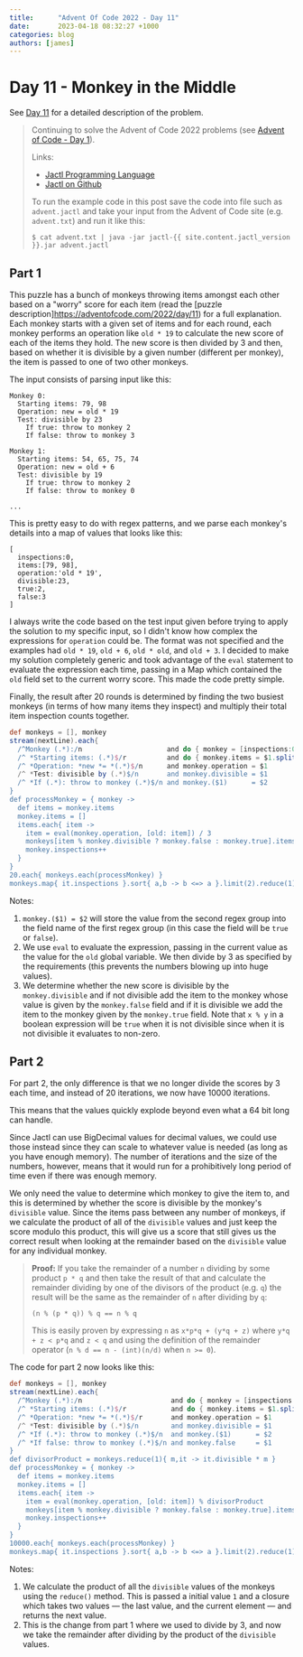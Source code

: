 ```yaml
---
title:      "Advent Of Code 2022 - Day 11"
date:       2023-04-18 08:32:27 +1000
categories: blog
authors: [james]
---
```


# Day 11 - Monkey in the Middle

See [Day 11](https://adventofcode.com/2022/day/11) for a detailed description of the problem.

<!--truncate-->

> Continuing to solve the Advent of Code 2022 problems
> (see [Advent of Code - Day 1](2023-04-06-advent-of-code-2022-day1.md)).
>
> Links:
> * [Jactl Programming Language](https://jactl.io)
> * [Jactl on Github](https://github.com/jaccomoc/jactl)
>
> To run the example code in this post save the code into file such as `advent.jactl` and take your input from the
> Advent of Code site (e.g. `advent.txt`) and run it like this:
> ```shell
> $ cat advent.txt | java -jar jactl-{{ site.content.jactl_version }}.jar advent.jactl 
> ```

## Part 1

This puzzle has a bunch of monkeys throwing items amongst each other based on a "worry" score for each item
(read the [puzzle description]https://adventofcode.com/2022/day/11) for a full explanation.
Each monkey starts with a given set of items and for each round, each monkey performs an operation
like `old * 19` to calculate the new score of each of the items they hold.
The new score is then divided by 3 and then, based on whether it is divisible by a given number (different per monkey),
the item is passed to one of two other monkeys.

The input consists of parsing input like this:
```
Monkey 0:
  Starting items: 79, 98
  Operation: new = old * 19
  Test: divisible by 23
    If true: throw to monkey 2
    If false: throw to monkey 3

Monkey 1:
  Starting items: 54, 65, 75, 74
  Operation: new = old + 6
  Test: divisible by 19
    If true: throw to monkey 2
    If false: throw to monkey 0
    
...    
```

This is pretty easy to do with regex patterns, and we parse each monkey's details into a map of values that looks like
this:
```
[
  inspections:0,
  items:[79, 98],
  operation:'old * 19',
  divisible:23,
  true:2,
  false:3
]
```

I always write the code based on the test input given before trying to apply the solution to my specific input,
so I didn't know how complex the expressions for `operation` could be.
The format was not specified and the examples had `old * 19`, `old + 6`, `old * old`, and `old + 3`.
I decided to make my solution completely generic and took advantage of the `eval` statement to evaluate the
expression each time, passing in a Map which contained the `old` field set to the current worry score.
This made the code pretty simple.

Finally, the result after 20 rounds is determined by finding the two busiest monkeys (in terms of how many items
they inspect) and multiply their total item inspection counts together.

```groovy
def monkeys = [], monkey
stream(nextLine).each{
  /^Monkey (.*):/n                     and do { monkey = [inspections:0]; monkeys[$1] = monkey }
  /^ *Starting items: (.*)$/r          and do { monkey.items = $1.split(/, /).map{ it as int } }
  /^ *Operation: *new *= *(.*)$/n      and monkey.operation = $1
  /^ *Test: divisible by (.*)$/n       and monkey.divisible = $1
  /^ *If (.*): throw to monkey (.*)$/n and monkey.($1)      = $2                           // Note 1
}
def processMonkey = { monkey ->
  def items = monkey.items
  monkey.items = []
  items.each{ item ->
    item = eval(monkey.operation, [old: item]) / 3                                         // Note 2
    monkeys[item % monkey.divisible ? monkey.false : monkey.true].items <<= item           // Note 3
    monkey.inspections++
  }
}
20.each{ monkeys.each(processMonkey) }
monkeys.map{ it.inspections }.sort{ a,b -> b <=> a }.limit(2).reduce(1){ m,it -> m*it }
```

Notes:
1. `monkey.($1) = $2` will store the value from the second regex group into the field name of the first regex group 
(in this case the field will be `true` or `false`). 
2. We use `eval` to evaluate the expression, passing in the current value as the value for the `old` global variable.
We then divide by 3 as specified by the requirements (this prevents the numbers blowing up into huge values).
3. We determine whether the new score is divisible by the `monkey.divisible` and if not divisible add the item to the
monkey whose value is given by the `monkey.false` field and if it is divisible we add the item to the monkey given by 
the `monkey.true` field. 
Note that `x % y` in a boolean expression will be `true` when it is not divisible since when it is not divisible it
evaluates to non-zero. 

## Part 2

For part 2, the only difference is that we no longer divide the scores by 3 each time, and instead of 20 iterations,
we now have 10000 iterations.

This means that the values quickly explode beyond even what a 64 bit long can handle.

Since Jactl can use BigDecimal values for decimal values, we could use those instead since they can scale to whatever
value is needed (as long as you have enough memory).
The number of iterations and the size of the numbers, however, means that it would run for a prohibitively long
period of time even if there was enough memory.

We only need the value to determine which monkey to give the item to, and this is determined by whether the
score is divisible by the monkey's `divisible` value.
Since the items pass between any number of monkeys, if we calculate the product of all of the `divisible` values
and just keep the score modulo this product, this will give us a score that still gives us the correct result
when looking at the remainder based on the `divisible` value for any individual monkey.

> **Proof:** If you take the remainder of a number `n` dividing by some product `p * q` and then take the result of
> that and calculate the remainder dividing by one of the divisors of the product (e.g. `q`) the result will be the
> same as the remainder of `n` after dividing by `q`:
> ```
> (n % (p * q)) % q == n % q 
> ```
> This is easily proven by expressing `n` as `x*p*q + (y*q + z)` where `y*q + z < p*q` and `z < q` and using the
> definition of the remainder operator (`n % d == n - (int)(n/d)` when `n >= 0`).

The code for part 2 now looks like this:

```groovy
def monkeys = [], monkey
stream(nextLine).each{
  /^Monkey (.*):/n                      and do { monkey = [inspections:0L]; monkeys[$1] = monkey }
  /^ *Starting items: (.*)$/r           and do { monkey.items = $1.split(/, /).map{ it as long } }
  /^ *Operation: *new *= *(.*)$/r       and monkey.operation = $1
  /^ *Test: divisible by (.*)$/n        and monkey.divisible = $1
  /^ *If (.*): throw to monkey (.*)$/n  and monkey.($1)      = $2
  /^ *If false: throw to monkey (.*)$/n and monkey.false     = $1
}
def divisorProduct = monkeys.reduce(1){ m,it -> it.divisible * m }                           // Note 1
def processMonkey = { monkey ->
  def items = monkey.items
  monkey.items = []
  items.each{ item ->
    item = eval(monkey.operation, [old: item]) % divisorProduct                              // Note 2
    monkeys[item % monkey.divisible ? monkey.false : monkey.true].items <<= item
    monkey.inspections++
  }
}
10000.each{ monkeys.each(processMonkey) }
monkeys.map{ it.inspections }.sort{ a,b -> b <=> a }.limit(2).reduce(1){ m,it -> m*it }
```

Notes:
1. We calculate the product of all the `divisible` values of the monkeys using the `reduce()` method. This is passed
a initial value `1` and a closure which takes two values &mdash; the last value, and the current element &mdash; and
returns the next value. 
2. This is the change from part 1 where we used to divide by 3, and now we take the remainder after dividing by the
product of the `divisible` values.
